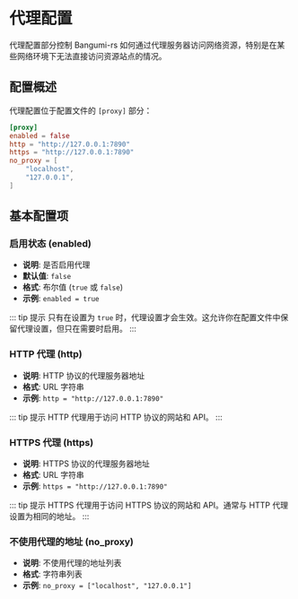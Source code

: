 # 代理配置

代理配置部分控制 Bangumi-rs 如何通过代理服务器访问网络资源，特别是在某些网络环境下无法直接访问资源站点的情况。

## 配置概述

代理配置位于配置文件的 `[proxy]` 部分：

```toml
[proxy]
enabled = false
http = "http://127.0.0.1:7890"
https = "http://127.0.0.1:7890"
no_proxy = [
    "localhost",
    "127.0.0.1",
]
```

## 基本配置项

### 启用状态 (enabled)

- **说明**: 是否启用代理
- **默认值**: `false`
- **格式**: 布尔值 (`true` 或 `false`)
- **示例**: `enabled = true`

::: tip 提示
只有在设置为 `true` 时，代理设置才会生效。这允许你在配置文件中保留代理设置，但只在需要时启用。
:::

### HTTP 代理 (http)

- **说明**: HTTP 协议的代理服务器地址
- **格式**: URL 字符串
- **示例**: `http = "http://127.0.0.1:7890"`

::: tip 提示
HTTP 代理用于访问 HTTP 协议的网站和 API。
:::

### HTTPS 代理 (https)

- **说明**: HTTPS 协议的代理服务器地址
- **格式**: URL 字符串
- **示例**: `https = "http://127.0.0.1:7890"`

::: tip 提示
HTTPS 代理用于访问 HTTPS 协议的网站和 API。通常与 HTTP 代理设置为相同的地址。
:::

### 不使用代理的地址 (no_proxy)

- **说明**: 不使用代理的地址列表
- **格式**: 字符串列表
- **示例**: `no_proxy = ["localhost", "127.0.0.1"]`